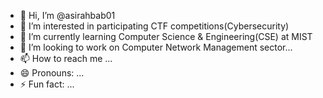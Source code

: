 - 👋 Hi, I’m @asirahbab01
- 👀 I’m interested in participating CTF competitions(Cybersecurity)
- 🌱 I’m currently learning Computer Science & Engineering(CSE) at MIST
- 💞️ I’m looking to work on Computer Network Management sector...
- 📫 How to reach me ...
- 😄 Pronouns: ...
- ⚡ Fun fact: ...

<!---
asirahbab01/asirahbab01 is a ✨ special ✨ repository because its `README.md` (this file) appears on your GitHub profile.
You can click the Preview link to take a look at your changes.
--->
